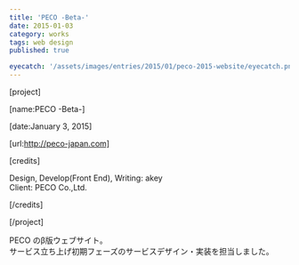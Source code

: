 ```yaml
---
title: 'PECO -Beta-'
date: 2015-01-03
category: works
tags: web design
published: true

eyecatch: '/assets/images/entries/2015/01/peco-2015-website/eyecatch.png'
---
```


[project]

[name:PECO -Beta-]

[date:January 3, 2015]

[url:http://peco-japan.com]

[credits]

Design, Develop(Front End), Writing: akey  
Client: PECO Co.,Ltd.

[/credits]

[/project]

PECO のβ版ウェブサイト。  
サービス立ち上げ初期フェーズのサービスデザイン・実装を担当しました。
